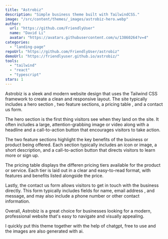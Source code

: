```yaml
---
title: "Astrobiz"
description: "Simple business theme built with TailwindCSS."
image: "/src/content/themes/_images/astrobiz-hero.webp"
author:
  url: "https://github.com/FriendlyUser"
  name: "David Li"
  avatar: "https://avatars.githubusercontent.com/u/13860264?v=4"
categories:
  - "landing-page"
repoUrl: "https://github.com/FriendlyUser/astrobiz"
demoUrl: "https://friendlyuser.github.io/astrobiz/"
tools:
  - "tailwind"
  - "react"
  - "typescript"
stars: 1
---
```


<p>
  Astrobiz is a sleek and modern website design that uses the Tailwind CSS framework to create a
  clean and responsive layout. The site typically includes a hero section , two feature sections, a
  pricing table , and a contact us form.
</p>
<p>
  The hero section is the first thing visitors see when they land on the site. It often includes a
  large, attention-grabbing image or video along with a headline and a call-to-action button that
  encourages visitors to take action.
</p>
<p>
  The two feature sections highlight the key benefits of the business or product being offered. Each
  section typically includes an icon or image, a short description, and a call-to-action button that
  directs visitors to learn more or sign up.
</p>
<p>
  The pricing table displays the differen pricing tiers available for the product or service. Each
  tier is laid out in a clear and easy-to-read format, with features and benefits listed alongside
  the price.
</p>
<p>
  Lastly, the contact us form allows visitors to get in touch with the business directly. This form
  typically includes fields for name, email address , and message, and may also include a phone
  number or other contact information.
</p>
<p>
  Overall, Astrobiz is a great choice for businesses looking for a modern, professional website
  that's easy to navigate and visually appealing.
</p>
<p>
  I quickly put this theme together with the help of chatgpt, free to use and the images are also
  generated with ai.
</p>
